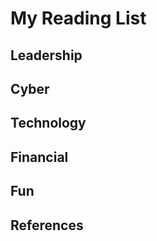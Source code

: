 #  My Reading List





## Leadership



## Cyber



## Technology



## Financial



## Fun



## References









